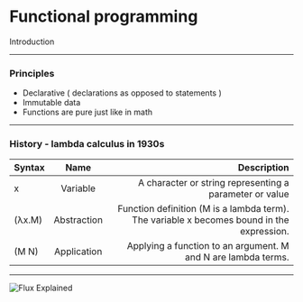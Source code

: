 # Functional programming

Introduction

---

### Principles

- Declarative ( declarations as opposed to statements )
- Immutable data
- Functions are pure just like in math


---

### History - lambda calculus in 1930s


| Syntax        | Name           | Description  |
| ------------- |:--------------:| ------------:|
| x             |	Variable     |	A character or string representing a parameter or value |
| (λx.M)        |	Abstraction  |	Function definition (M is a lambda term). The variable x becomes bound in the expression. |
| (M N)	        | Application    |	Applying a function to an argument. M and N are lambda terms. |

---

![Flux Explained](https://facebook.github.io/flux/img/flux-simple-f8-diagram-explained-1300w.png)
